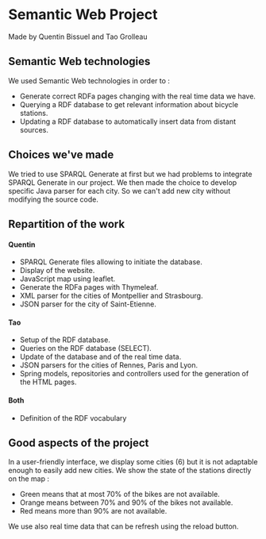 # Semantic Web Project

Made by Quentin  Bissuel and Tao Grolleau

## Semantic Web technologies

We used Semantic Web technologies in order to :
- Generate correct RDFa pages changing with the real time data we have.
- Querying a RDF database to get relevant information about bicycle stations.
- Updating a RDF database to automatically insert data from distant sources.

## Choices we've made

We tried to use SPARQL Generate at first but we had problems to integrate SPARQL Generate in our project.
We then made the choice to develop specific Java parser for each city. So we can't add new city without modifying the source code. 

## Repartition of the work

#### Quentin

- SPARQL Generate files allowing to initiate the database.
- Display of the website.
- JavaScript map using leaflet.
- Generate the RDFa pages with Thymeleaf.
- XML parser for the cities of Montpellier and Strasbourg.
- JSON parser for the city of Saint-Etienne.

#### Tao

- Setup of the RDF database.
- Queries on the RDF database (SELECT).
- Update of the database and of the real time data.
- JSON parsers for the cities of Rennes, Paris and Lyon.
- Spring models, repositories and controllers used for the generation of the HTML pages.

#### Both

- Definition of the RDF vocabulary

## Good aspects of the project

In a user-friendly interface, we display some cities (6) but it is not adaptable enough to easily add new cities.
We show the state of the stations directly on the map : 
- Green means that at most 70% of the bikes are not available.
- Orange means between 70% and 90% of the bikes not available.
- Red means more than 90% are not available.  

We use also real time data that can be refresh using the reload button.
